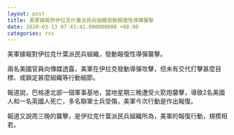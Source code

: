 ```yaml
---
layout: post
title: 美軍據報對伊拉克什葉派民兵組織發動報復性導彈襲擊
date: 2020-03-13 07:43:41.000000000 +08:00
categories: rss
---
```


美軍據報對伊拉克什葉派民兵組織，發動報復性導彈襲擊。

兩名美國官員向傳媒透露，美軍在伊拉克發動導彈攻擊，但未有交代打擊甚麼目標、或鎖定甚麼組織等行動細節。

報道說，巴格達北部一個軍事基地，當地星期三晚遭受火箭炮襲擊，導致2名美國人和一名英國人死亡，多名聯軍士兵受傷，美軍今次行動是作出報復。

報道又說周三晚的襲擊，是伊拉克什葉派民兵組織所為，美軍的報復行動，規模相若。
